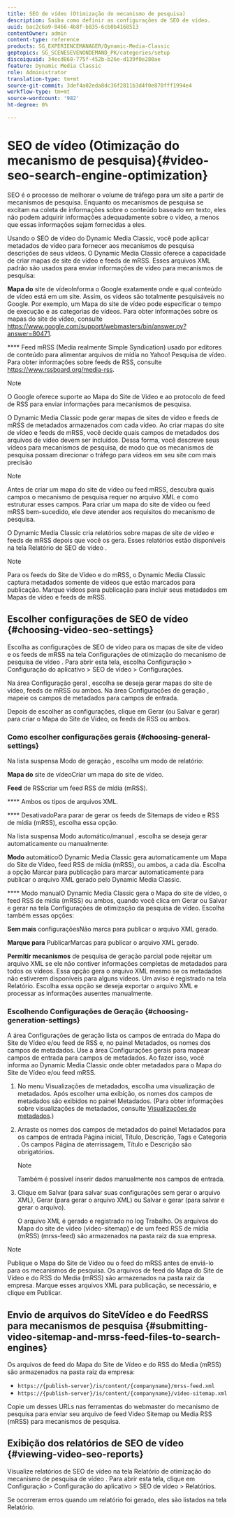 ```yaml
---
title: SEO de vídeo (Otimização do mecanismo de pesquisa)
description: Saiba como definir as configurações de SEO de vídeo.
uuid: bac2c6a9-8466-4b8f-b835-6cb0b4168513
contentOwner: admin
content-type: reference
products: SG_EXPERIENCEMANAGER/Dynamic-Media-Classic
geptopics: SG_SCENESEVENONDEMAND_PK/categories/setup
discoiquuid: 34ecd868-775f-452b-b26e-d139f0e280ae
feature: Dynamic Media Classic
role: Administrator
translation-type: tm+mt
source-git-commit: 3def4a02eda8dc36f2811b3d4f0e870fff1994e4
workflow-type: tm+mt
source-wordcount: '982'
ht-degree: 0%

---
```



# SEO de vídeo (Otimização do mecanismo de pesquisa){#video-seo-search-engine-optimization}

SEO é o processo de melhorar o volume de tráfego para um site a partir de mecanismos de pesquisa. Enquanto os mecanismos de pesquisa se excitam na coleta de informações sobre o conteúdo baseado em texto, eles não podem adquirir informações adequadamente sobre o vídeo, a menos que essas informações sejam fornecidas a eles.

Usando o SEO de vídeo do Dynamic Media Classic, você pode aplicar metadados de vídeo para fornecer aos mecanismos de pesquisa descrições de seus vídeos. O Dynamic Media Classic oferece a capacidade de criar mapas de site de vídeo e feeds de mRSS. Esses arquivos XML padrão são usados para enviar informações de vídeo para mecanismos de pesquisa:

**Mapa do** site de vídeoInforma o Google exatamente onde e qual conteúdo de vídeo está em um site. Assim, os vídeos são totalmente pesquisáveis no Google. Por exemplo, um Mapa do site de vídeo pode especificar o tempo de execução e as categorias de vídeos. Para obter informações sobre os mapas do site de vídeo, consulte https://www.google.com/support/webmasters/bin/answer.py?answer=80471.

**** Feed mRSS (Media realmente Simple Syndication) usado por editores de conteúdo para alimentar arquivos de mídia no Yahoo! Pesquisa de vídeo. Para obter informações sobre feeds de RSS, consulte https://www.rssboard.org/media-rss.

>[!NOTE]
>
>O Google oferece suporte ao Mapa do Site de Vídeo e ao protocolo de feed de RSS para enviar informações para mecanismos de pesquisa.

O Dynamic Media Classic pode gerar mapas de sites de vídeo e feeds de mRSS de metadados armazenados com cada vídeo. Ao criar mapas do site de vídeo e feeds de mRSS, você decide quais campos de metadados dos arquivos de vídeo devem ser incluídos. Dessa forma, você descreve seus vídeos para mecanismos de pesquisa, de modo que os mecanismos de pesquisa possam direcionar o tráfego para vídeos em seu site com mais precisão

>[!NOTE]
>
>Antes de criar um mapa do site de vídeo ou feed mRSS, descubra quais campos o mecanismo de pesquisa requer no arquivo XML e como estruturar esses campos. Para criar um mapa do site de vídeo ou feed mRSS bem-sucedido, ele deve atender aos requisitos do mecanismo de pesquisa.

O Dynamic Media Classic cria relatórios sobre mapas de site de vídeo e feeds de mRSS depois que você os gera. Esses relatórios estão disponíveis na tela Relatório de SEO de vídeo .

>[!NOTE]
>
>Para os feeds do Site de Vídeo e do mRSS, o Dynamic Media Classic captura metadados somente de vídeos que estão marcados para publicação. Marque vídeos para publicação para incluir seus metadados em Mapas de vídeo e feeds de mRSS.

## Escolher configurações de SEO de vídeo {#choosing-video-seo-settings}

Escolha as configurações de SEO de vídeo para os mapas de site de vídeo e os feeds de mRSS na tela Configurações de otimização do mecanismo de pesquisa de vídeo . Para abrir esta tela, escolha Configuração > Configuração do aplicativo > SEO de vídeo > Configurações.

Na área Configuração geral , escolha se deseja gerar mapas do site de vídeo, feeds de mRSS ou ambos. Na área Configurações de geração , mapeie os campos de metadados para campos de entrada.

Depois de escolher as configurações, clique em Gerar (ou Salvar e gerar) para criar o Mapa do Site de Vídeo, os feeds de RSS ou ambos.

### Como escolher configurações gerais {#choosing-general-settings}

Na lista suspensa Modo de geração , escolha um modo de relatório:

**Mapa do** site de vídeoCriar um mapa do site de vídeo.

**Feed** de RSScriar um feed RSS de mídia (mRSS).

**** Ambos os tipos de arquivos XML.

**** DesativadoPara parar de gerar os feeds de Sitemaps de vídeo e RSS de mídia (mRSS), escolha essa opção.

Na lista suspensa Modo automático/manual , escolha se deseja gerar automaticamente ou manualmente:

**Modo** automáticoO Dynamic Media Classic gera automaticamente um Mapa do Site de Vídeo, feed RSS de mídia (mRSS), ou ambos, a cada dia. Escolha a opção Marcar para publicação para marcar automaticamente para publicar o arquivo XML gerado pelo Dynamic Media Classic.

**** Modo manualO Dynamic Media Classic gera o Mapa do site de vídeo, o feed RSS de mídia (mRSS) ou ambos, quando você clica em Gerar ou Salvar e gerar na tela Configurações de otimização da pesquisa de vídeo. Escolha também essas opções:

**Sem mais** configuraçõesNão marca para publicar o arquivo XML gerado.

**Marque para** PublicarMarcas para publicar o arquivo XML gerado.

**Permitir mecanismos** de pesquisa de geração parcial pode rejeitar um arquivo XML se ele não contiver informações completas de metadados para todos os vídeos. Essa opção gera o arquivo XML mesmo se os metadados não estiverem disponíveis para alguns vídeos. Um aviso é registrado na tela Relatório. Escolha essa opção se deseja exportar o arquivo XML e processar as informações ausentes manualmente.

### Escolhendo Configurações de Geração {#choosing-generation-settings}

A área Configurações de geração lista os campos de entrada do Mapa do Site de Vídeo e/ou feed de RSS e, no painel Metadados, os nomes dos campos de metadados. Use a área Configurações gerais para mapear campos de entrada para campos de metadados. Ao fazer isso, você informa ao Dynamic Media Classic onde obter metadados para o Mapa do Site de Vídeo e/ou feed mRSS.

1. No menu Visualizações de metadados, escolha uma visualização de metadados. Após escolher uma exibição, os nomes dos campos de metadados são exibidos no painel Metadados. (Para obter informações sobre visualizações de metadados, consulte [Visualizações de metadados](application-setup.md#metadata_views).)
1. Arraste os nomes dos campos de metadados do painel Metadados para os campos de entrada Página inicial, Título, Descrição, Tags e Categoria . Os campos Página de aterrissagem, Título e Descrição são obrigatórios.

   >[!NOTE]
   >
   >Também é possível inserir dados manualmente nos campos de entrada.

1. Clique em Salvar (para salvar suas configurações sem gerar o arquivo XML), Gerar (para gerar o arquivo XML) ou Salvar e gerar (para salvar e gerar o arquivo).

   O arquivo XML é gerado e registrado no log Trabalho. Os arquivos do Mapa do site de vídeo (video-sitemap) e de um feed RSS de mídia (mRSS) (mrss-feed) são armazenados na pasta raiz da sua empresa.

>[!NOTE]
>
>Publique o Mapa do Site de Vídeo ou o feed do mRSS antes de enviá-lo para os mecanismos de pesquisa. Os arquivos de feed do Mapa do Site de Vídeo e do RSS do Media (mRSS) são armazenados na pasta raiz da empresa. Marque esses arquivos XML para publicação, se necessário, e clique em Publicar.

## Envio de arquivos do SiteVídeo e do FeedRSS para mecanismos de pesquisa {#submitting-video-sitemap-and-mrss-feed-files-to-search-engines}

Os arquivos de feed do Mapa do Site de Vídeo e do RSS do Media (mRSS) são armazenados na pasta raiz da empresa:

* `https://{publish-server}/is/content/{companyname}/mrss-feed.xml`
* `https://{publish-server}/is/content/{companyname}/video-sitemap.xml`

Copie um desses URLs nas ferramentas do webmaster do mecanismo de pesquisa para enviar seu arquivo de feed Video Sitemap ou Media RSS (mRSS) para mecanismos de pesquisa.

## Exibição dos relatórios de SEO de vídeo {#viewing-video-seo-reports}

Visualize relatórios de SEO de vídeo na tela Relatório de otimização do mecanismo de pesquisa de vídeo . Para abrir esta tela, clique em Configuração > Configuração do aplicativo > SEO de vídeo > Relatórios.

Se ocorreram erros quando um relatório foi gerado, eles são listados na tela Relatório.
